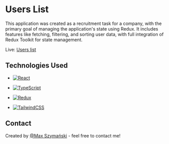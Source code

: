 
# Users List


This application was created as a recruitment task for a company, with the primary goal of managing the application's state using Redux. 
It includes features like fetching, filtering, and sorting user data, with full integration of Redux Toolkit for state management.


Live: [Users list](https://maxszymanski-users-list.netlify.app/)



## Technologies Used

- [![React](https://img.shields.io/badge/react-%2320232a.svg?style=for-the-badge&logo=react&logoColor=%2361DAFB)](https://react.dev)
  
- [![TypeScript](https://img.shields.io/badge/typescript-%23007ACC.svg?style=for-the-badge&logo=typescript&logoColor=white)](https://www.typescriptlang.org/)

- [![Redux](https://img.shields.io/badge/redux-%23593d88.svg?style=for-the-badge&logo=redux&logoColor=white)](https://redux.js.org/)
  
- [![TailwindCSS](https://img.shields.io/badge/tailwindcss-%2338B2AC.svg?style=for-the-badge&logo=tailwind-css&logoColor=white)](https://tailwindcss.com/)


## Contact

Created by [@Max Szymański](https://maxszymanski.pl) - feel free to contact me!
